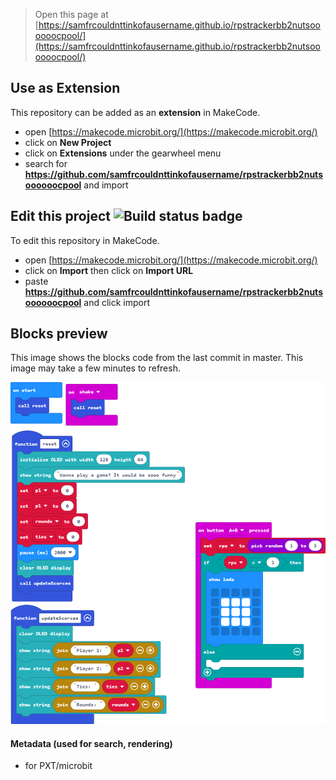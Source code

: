 
> Open this page at [https://samfrcouldnttinkofausername.github.io/rpstrackerbb2nutsoooooocpool/](https://samfrcouldnttinkofausername.github.io/rpstrackerbb2nutsoooooocpool/)

## Use as Extension

This repository can be added as an **extension** in MakeCode.

* open [https://makecode.microbit.org/](https://makecode.microbit.org/)
* click on **New Project**
* click on **Extensions** under the gearwheel menu
* search for **https://github.com/samfrcouldnttinkofausername/rpstrackerbb2nutsoooooocpool** and import

## Edit this project ![Build status badge](https://github.com/samfrcouldnttinkofausername/rpstrackerbb2nutsoooooocpool/workflows/MakeCode/badge.svg)

To edit this repository in MakeCode.

* open [https://makecode.microbit.org/](https://makecode.microbit.org/)
* click on **Import** then click on **Import URL**
* paste **https://github.com/samfrcouldnttinkofausername/rpstrackerbb2nutsoooooocpool** and click import

## Blocks preview

This image shows the blocks code from the last commit in master.
This image may take a few minutes to refresh.

![A rendered view of the blocks](https://github.com/samfrcouldnttinkofausername/rpstrackerbb2nutsoooooocpool/raw/master/.github/makecode/blocks.png)

#### Metadata (used for search, rendering)

* for PXT/microbit
<script src="https://makecode.com/gh-pages-embed.js"></script><script>makeCodeRender("{{ site.makecode.home_url }}", "{{ site.github.owner_name }}/{{ site.github.repository_name }}");</script>
